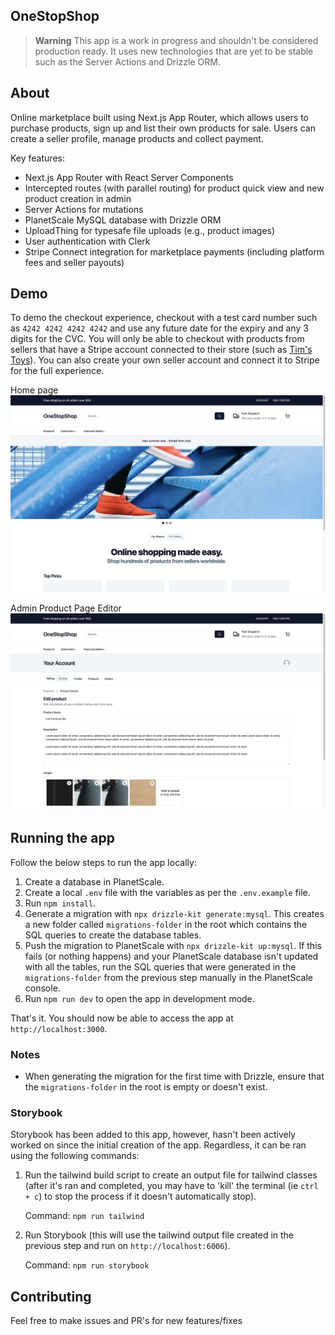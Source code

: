 ## OneStopShop

> **Warning**
> This app is a work in progress and shouldn't be considered production ready. It uses new technologies that are yet to be stable such as the Server Actions and Drizzle ORM.

## About

Online marketplace built using Next.js App Router, which allows users to purchase products, sign up and list their own products for sale. Users can create a seller profile, manage products and collect payment.

Key features:

- Next.js App Router with React Server Components
- Intercepted routes (with parallel routing) for product quick view and new product creation in admin
- Server Actions for mutations
- PlanetScale MySQL database with Drizzle ORM
- UploadThing for typesafe file uploads (e.g., product images)
- User authentication with Clerk
- Stripe Connect integration for marketplace payments (including platform fees and seller payouts)

## Demo

To demo the checkout experience, checkout with a test card number such as `4242 4242 4242 4242` and use any future date for the expiry and any 3 digits for the CVC. You will only be able to checkout with products from sellers that have a Stripe account connected to their store (such as [Tim's Toys](https://onestopshop.jackblatch.com/products?seller=tims-toys)). You can also create your own seller account and connect it to Stripe for the full experience.

Home page
![Home page](/.github/images/home.jpeg?raw=0)

Admin Product Page Editor
![Admin Product Page Editor](/.github/images/product-admin.jpeg?raw=0)

## Running the app

Follow the below steps to run the app locally:

1. Create a database in PlanetScale.
2. Create a local `.env` file with the variables as per the `.env.example` file.
3. Run `npm install`.
4. Generate a migration with `npx drizzle-kit generate:mysql`. This creates a new folder called `migrations-folder` in the root which contains the SQL queries to create the database tables.
5. Push the migration to PlanetScale with `npx drizzle-kit up:mysql`. If this fails (or nothing happens) and your PlanetScale database isn't updated with all the tables, run the SQL queries that were generated in the `migrations-folder` from the previous step manually in the PlanetScale console.
6. Run `npm run dev` to open the app in development mode.

That's it. You should now be able to access the app at `http://localhost:3000`.

### Notes

- When generating the migration for the first time with Drizzle, ensure that the `migrations-folder` in the root is empty or doesn't exist.

### Storybook

Storybook has been added to this app, however, hasn't been actively worked on since the initial creation of the app. Regardless, it can be ran using the following commands:

1. Run the tailwind build script to create an output file for tailwind classes (after it's ran and completed, you may have to 'kill' the terminal (ie `ctrl + c`) to stop the process if it doesn't automatically stop).

   Command: `npm run tailwind`

2. Run Storybook (this will use the tailwind output file created in the previous step and run on `http://localhost:6006`).

   Command: `npm run storybook`

## Contributing

Feel free to make issues and PR's for new features/fixes
